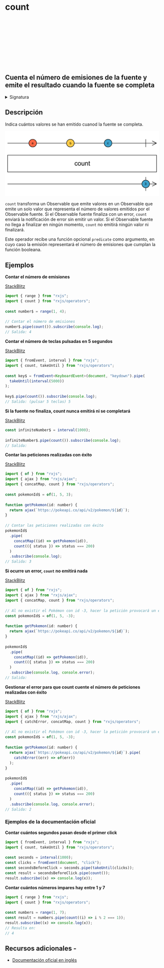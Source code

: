 <div class="page-heading">

# count

<a target="_blank" href="https://github.com/ReactiveX/rxjs/blob/master/src/internal/operators/count.ts">
<svg>
  <use xlink:href="/assets/icons/github.svg#github"></use>
</svg>
</a>
</div>

<h2 class="subtitle"> Cuenta el número de emisiones de la fuente y emite el resultado cuando la fuente se completa
</h2>

<details>
<summary>Signatura</summary>

### Firma

`count<T>(predicate?: (value: T, index: number, source: Observable<T>) => boolean): OperatorFunction<T, number>`

### Parámetros

<table>
<tr><td>predicate</td><td>Opcional. El valor por defecto es <code>undefined</code>.
Una función booleana para seleccionar qué valores se cuenta. Consta de los siguiente argumentos:

    value: el valor del Observable fuente.
    index: el 'índice' (de base cero) del valor del Observable fuente.
    source: la instancia del Observable fuente.

</td></tr>
</table>

### Retorna

`OperatorFunction<T, number>`: Un Observable de un solo valor que representa el número de elementos contados.

</details>

## Descripción

Indica cuántos valores se han emitido cuanod la fuente se completa.

<img src="assets/images/marble-diagrams/mathematical-aggregate/count.png" alt="Diagrma de cancias del operador count">

`count` transforma un Observable que emite valores en un Observable que emite un solo valor que representa el número de valores emitidos por el Observable fuente. Si el Observable fuente finaliza con un error, `count` enviará la notificación de error sin emitir un valor. Si el Observable fuente no llega a finalizar en ningún momento, `count` no emitirá ningún valor ni finalizará.

Este operador recibe una función opcional `predicate` como argumento, en cuyo caso la emisión representará el número de emisiones que cumplan la función booleana.

## Ejemplos

**Contar el número de emisiones**

<a target="_blank" href="https://stackblitz.com/edit/rxjs-count-1?file=index.ts">StackBlitz</a>

```javascript
import { range } from "rxjs";
import { count } from "rxjs/operators";

const number$ = range(1, 4);

// Contar el número de emisiones
number$.pipe(count()).subscribe(console.log);
// Salida: 4
```

**Contar el número de teclas pulsadas en 5 segundos**

<a target="_blank" href="https://stackblitz.com/edit/rxjs-count-2?file=index.ts">StackBlitz</a>

```typescript
import { fromEvent, interval } from "rxjs";
import { count, takeUntil } from "rxjs/operators";

const key$ = fromEvent<KeyboardEvent>(document, "keydown").pipe(
  takeUntil(interval(5000))
);

key$.pipe(count()).subscribe(console.log);
// Salida: (pulsar 5 teclas) 5
```

**Si la fuente no finaliza, count nunca emitirá ni se completará**

<a target="_blank" href="https://stackblitz.com/edit/rxjs-count-3?file=index.ts">StackBlitz</a>

```javascript
const infiniteNumber$ = interval(1000);

infiniteNumber$.pipe(count()).subscribe(console.log);
// Salida:
```

**Contar las peticiones realizadas con éxito**

<a target="_blank" href="https://stackblitz.com/edit/rxjs-count-4?file=index.ts">StackBlitz</a>

```javascript
import { of } from "rxjs";
import { ajax } from "rxjs/ajax";
import { concatMap, count } from "rxjs/operators";

const pokemonId$ = of(1, 5, 3);

function getPokemon(id: number) {
  return ajax(`https://pokeapi.co/api/v2/pokemon/${id}`);
}

// Contar las peticiones realizadas con éxito
pokemonId$
  .pipe(
    concatMap((id) => getPokemon(id)),
    count(({ status }) => status === 200)
  )
  .subscribe(console.log);
// Salida: 3
```

**Si ocurre un error, `count` no emitirá nada**

<a target="_blank" href="https://stackblitz.com/edit/rxjs-count-5?file=index.ts">StackBlitz</a>

```javascript
import { of } from "rxjs";
import { ajax } from "rxjs/ajax";
import { concatMap, count } from "rxjs/operators";

// Al no existir el Pokémon con id -3, hacer la petición provocará un error
const pokemonId$ = of(1, 5, -3);

function getPokemon(id: number) {
  return ajax(`https://pokeapi.co/api/v2/pokemon/${id}`);
}

pokemonId$
  .pipe(
    concatMap((id) => getPokemon(id)),
    count(({ status }) => status === 200)
  )
  .subscribe(console.log, console.error);
// Salida:
```

**Gestionar el error para que count cuente el número de peticiones realizadas con éxito**

<a target="_blank" href="https://stackblitz.com/edit/rxjs-count-6?file=index.ts">StackBlitz</a>

```javascript
import { of } from "rxjs";
import { ajax } from "rxjs/ajax";
import { catchError, concatMap, count } from "rxjs/operators";

// Al no existir el Pokémon con id -3, hacer la petición provocará un error
const pokemonId$ = of(1, 5, -3);

function getPokemon(id: number) {
  return ajax(`https://pokeapi.co/api/v2/pokemon/${id}`).pipe(
    catchError((err) => of(err))
  );
}

pokemonId$
  .pipe(
    concatMap((id) => getPokemon(id)),
    count(({ status }) => status === 200)
  )
  .subscribe(console.log, console.error);
// Salida: 2
```

### Ejemplos de la documentación oficial

**Contar cuántos segundos pasan desde el primer click**

```javascript
import { fromEvent, interval } from "rxjs";
import { count, takeUntil } from "rxjs/operators";

const seconds = interval(1000);
const clicks = fromEvent(document, "click");
const secondsBeforeClick = seconds.pipe(takeUntil(clicks));
const result = secondsBeforeClick.pipe(count());
result.subscribe((x) => console.log(x));
```

**Contar cuántos números impares hay entre 1 y 7**

```javascript
import { range } from "rxjs";
import { count } from "rxjs/operators";

const numbers = range(1, 7);
const result = numbers.pipe(count((i) => i % 2 === 1));
result.subscribe((x) => console.log(x));
// Resulta en:
// 4
```

## Recursos adicionales -

- <a target="_blank" href="https://rxjs.dev/api/operators/count">Documentación oficial en inglés</a>
